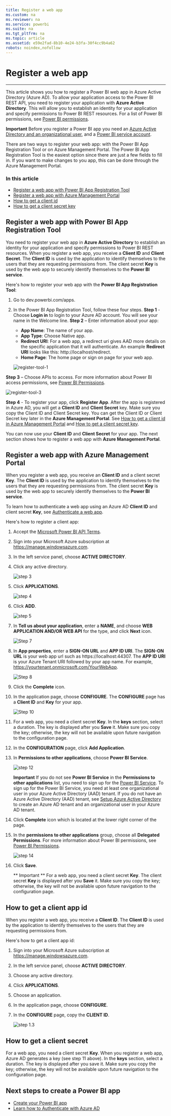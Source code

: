 ```yaml
---
title: Register a web app
ms.custom: na
ms.reviewer: na
ms.service: powerbi
ms.suite: na
ms.tgt_pltfrm: na
ms.topic: article
ms.assetid: e59e2fad-8b10-4e24-b3fa-30f4cc9b4a62
robots: noindex,nofollow
---
```

# Register a web app
---
This article shows you how to register a Power BI web app in Azure Active Directory (Azure AD). To allow your application access to the Power BI REST API, you need to register your application with **Azure Active Directory**. This will allow you to establish an identity for your application and specify permissions to Power BI REST resources. For a list of Power BI permissions, see [Power BI permissions](Power-BI-permissions.md).

**Important** Before you register a Power BI app you need an [Azure Active Directory and an organizational user](Create-an-Azure-Active-Directory-tenant.md), and a [Power BI service account](Sign-up-for-Power-BI-service.md). 

There are two ways to register your web app: with the Power BI App Registration Tool or on Azure Management Portal. The Power BI App Registration Tool is the easiest option since there are just a few fields to fill in. If you want to make changes to you app, this can be done through the Azure Management Portal.

### In this article

- [Register a web app with Power BI App Registration Tool](#webTool)
- [Register a web app with Azure Management Portal](#web)
- [How to get a client id ](#clientID)
- [How to get a client secret key](#clientSecret)

<a name="webTool"></a>
## Register a web app with Power BI App Registration Tool
You need to register your web app in **Azure Active Directory** to establish an identity for your application and specify permissions to Power BI REST resources. When you register a web app, you receive a **Client ID** and **Client Secret**.  The **Client ID** is used by the application to identify themselves to the users that they are requesting permissions from. The client secret **Key** is used by the web app to securely identify themselves to the **Power BI service**.

Here's how to register your web app with the **Power BI App Registration Tool**:

1.	Go to dev.powerbi.com/apps.
2.	In the Power BI App Registration Tool, follow these four steps.
**Step 1** - Choose **Login in** to login to your Azure AD account. You will see your name in the Welcome line.
**Step 2** – Enter information about your app:
    * **App Name**: The name of your app.
    * **App Type**: Choose Native app.
    * **Redirect URI**: For a web app, a redirect uri gives AAD more details on the specific application that it will authenticate. An example **Redirect URI** looks like this: http://localhost/redirect.
    * **Home Page**: The home page or sign on page for your web app.

    ![register-tool-1](../Image/register-tool-1.png)

**Step 3** – Choose APIs to access. For more information about Power BI access permissions, see [Power BI Permissions](Power-BI-permissions.md).
 
![register-tool-3](/Image/register-tool-3.png)
  
**Step 4** - To register your app, click **Register App**. After the app is registered in Azure AD, you will get a **Client ID** and **Client Secret** key. Make sure you copy the Client ID and Client Secret key. You can get the Client ID or Client Secret key later in the **Azure Management Portal**. See [How to get a client id in Azure Management Portal](#clientID) and [How to get a client secret key](#clientSecret).

You can now use your **Client ID** and **Client Secret** for your app. The next section shows how to register a web app with **Azure Management Portal**.

<a name="web"></a>
## Register a web app with Azure Management Portal
When you register a web app, you receive an **Client ID** and a client secret **Key**. The **Client ID** is used by the application to identify themselves to the users that they are requesting permissions from. The client secret **Key** is used by the web app to securely identify themselves to the **Power BI service**.

To learn how to authenticate a web app using an Azure AD **Client ID** and client secret **Key**, see [Authenticate a web app](Authenticate-a-web-app.md).

Here's how to register a client app:

1. Accept the [Microsoft Power BI API Terms](https://powerbi.microsoft.com/en-us/api-terms).
2. Sign into your Microsoft Azure subscription at https://manage.windowsazure.com.
3. In the left service panel, choose **ACTIVE DIRECTORY**.
4. Click any active directory.

    ![step 3](../Image/Register-app-3.png)

5. Click **APPLICATIONS**.

    ![step 4](../Image/Register-app-4.png)

6. Click **ADD**. 

    ![step 5](../Image/Register-app-5.png)
7.	In **Tell us about your application**, enter a **NAME**, and choose **WEB APPLICATION AND/OR WEB API** for the type, and click **Next** icon.

    ![Step 7](../Image/RegisterWebApp7.png)

8. In **App properties**, enter a **SIGN-ON URL** and **APP ID URI**. The **SIGN-ON URL** is your web app url such as https://localhost:44307. The **APP ID URI** is your Azure Tenant URI followed by your app name. For example, https://yourtenant.onmicrosoft.com/YourWebApp.

    ![Step 8](../Image/RegisterWebApp8.png)

9.	Click the **Complete** icon.
10.	In the application page, choose **CONFIGURE**. The **CONFIGURE** page has a **Client ID** and **Key** for your app.

    ![Step 10](../Image/RegisterWebApp10.png)

11. For a web app, you need a client secret **Key**. In the **keys** section, select a duration. The key is displayed after you **Save** it. Make sure you copy the key; otherwise, the key will not be available upon future navigation to the configuration page.

12.	In the **CONFIGURATION** page, click **Add Application**.
13. In **Permissions to other applications**, choose **Power BI Service**.

    ![step 12](../Image/Register-app-12.png)

    **Important** If you do not see **Power BI Service** in the **Permissions to other applications** list, you need to sign up for the [Power BI Service](https://www.powerbi.com/). To sign up for the Power BI Service, you need at least one organizational user in your Azure Active Directory (AAD) tenant. If you do not have an Azure Active Directory (AAD) tenant, see [Setup Azure Active Directory](Setup-Azure-Active-Directory.md) to create an Azure AD tenant and an organizational user in your Azure AD tenant.
    
14. Click **Complete** icon which is located at the lower right corner of the page.
15. In the **permissions to other applications** group, choose all **Delegated Permissions**. For more information about Power BI permissions, see [Power BI Permissions](Power-BI-Permissions.md).

    ![step 14](../Image/Register-app-14.png)

16. Click **Save**.

	** Important **
	For a web app, you need a client secret **Key**. The client secret **Key** is displayed after you **Save** it. Make sure you copy the key; otherwise, the key will not be available upon future navigation to the configuration page.


<a name="clientID"></a>
## How to get a client app id
When you register a web app, you receive a **Client ID**.  The **Client ID** is used by the application to identify themselves to the users that they are requesting permissions from.

Here's how to get a client app id:

1. Sign into your Microsoft Azure subscription at https://manage.windowsazure.com.
2. In the left service panel, choose **ACTIVE DIRECTORY**.
3. Choose any active directory.
4. Click **APPLICATIONS**.
5. Choose an application.
6. In the application page, choose **CONFIGURE**.
7. In the **CONFIGURE** page, copy the **CLIENT ID**.

    ![step 1.3](../Image/Register-app-3a.png)
  
<a name="clientSecret"></a>
## How to get a client secret

For a web app, you need a client secret **Key**. When you register a web app, Azure AD generates a key (see step 11 above). In the **keys** section, select a duration. The key is displayed after you save it. Make sure you copy the key; otherwise, the key will not be available upon future navigation to the configuration page.

## Next steps to create a Power BI app
- [Create your Power BI app](Introduction-to-creating-a-Power-BI-app.md)
- [Learn how to Authenticate with Azure AD](Authenticate-to-Power-BI-service.md)


